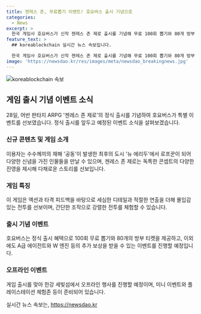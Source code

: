 ```yaml
---
title: 젠레스 존, 무료뽑기 이벤트! 호요버스 출시 기념으로
categories:
  - News
excerpt: >
  한국 게임사 호요버스가 신작 젠레스 존 제로 출시를 기념해 무료 100회 뽑기와 80개 방부 티켓을 제공한다. 이를 비롯해 오프라인 이벤트 등도 마련되어 있으며, 신작은 공동이 발생한 도시 뉴 에리두에서 다양한 콘텐츠를 경험할 수 있는 ARPG로, 다채로운 스토리와 진영이 제시된다. 게임은 액션과 타격 피드백으로 몰입감 있는 전투를 제공하며, 공식 출시를 앞두고 관련 이벤트도 예정되어 있으니 놓치지 말아야 한다.
feature_text: >
  ## koreablockchain 실시간 뉴스 속보입니다.

  한국 게임사 호요버스가 신작 젠레스 존 제로 출시를 기념해 무료 100회 뽑기와 80개 방부 티켓을 제공한다. 이를 비롯해 오프라인 이벤트 등도 마련되어 있으며, 신작은 공동이 발생한 도시 뉴 에리두에서 다양한 콘텐츠를 경험할 수 있는 ARPG로, 다채로운 스토리와 진영이 제시된다. 게임은 액션과 타격 피드백으로 몰입감 있는 전투를 제공하며, 공식 출시를 앞두고 관련 이벤트도 예정되어 있으니 놓치지 말아야 한다.
image: 'https://newsdao.kr/res/images/meta/newsdao_breakingnews.jpg'
---
```


<p><img src="https://newsdao.kr/res/images/meta/newsdao_breakingnews.jpg" alt="koreablockchain 속보" /></p>

<h2 data-ke-size="size26">게임 출시 기념 이벤트 소식</h2>

<p data-ke-size="size16">28일, 어반 판타지 ARPG '젠레스 존 제로'의 정식 출시를 기념하여 호요버스가 특별 이벤트를 선보였습니다. 정식 출시를 앞두고 예정된 이벤트 소식을 살펴보겠습니다.</p>

<h3>신규 콘텐츠 및 게임 소개</h3>

<p data-ke-size="size16">이용자는 수수께끼의 재해 '공동'이 발생한 최후의 도시 '뉴 에리두'에서 로프꾼이 되어 다양한 신념을 가진 인물들을 만날 수 있으며, 젠레스 존 제로는 독특한 콘셉트의 다양한 진영을 제시해 다채로운 스토리를 선보입니다.</p>

<h3>게임 특징</h3>

<p data-ke-size="size16">이 게임은 액션과 타격 피드백을 바탕으로 세심한 디테일과 적절한 연출을 더해 몰입감 있는 전투를 선보이며, 간단한 조작으로 강렬한 전투를 체험할 수 있습니다.</p>

<h3>출시 기념 이벤트</h3>

<p data-ke-size="size16">호요버스는 정식 출시 혜택으로 100회 무료 뽑기와 80개의 방부 티켓을 제공하고, 이외에도 A급 에이전트와 W 엔진 등의 추가 보상을 받을 수 있는 이벤트를 진행할 예정입니다.</p>

<h3>오프라인 이벤트</h3>

<p data-ke-size="size16">게임 출시를 맞아 한강 세빛섬에서 오프라인 행사를 진행할 예정이며, 미니 이벤트와 플레이스테이션 체험존 등이 준비되어 있습니다.</p>
실시간 뉴스 속보는, <a href="https://newsdao.kr" rel="dofollow">https://newsdao.kr</a>



